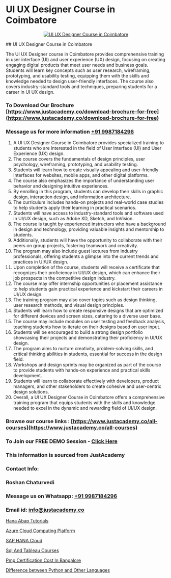 # UI UX Designer Course in Coimbatore

<p align="center">
  <a href="https://justacademy.co/all-courses">
    <img src="https://i.ibb.co/P5KtSQ2/ui-ux.png" alt="UI UX Designer Course in Coimbatore">
  </a>
</p>
## UI UX Designer Course in Coimbatore

The UI UX Designer course in Coimbatore provides comprehensive training in user interface (UI) and user experience (UX) design, focusing on creating engaging digital products that meet user needs and business goals. Students will learn key concepts such as user research, wireframing, prototyping, and usability testing, equipping them with the skills and knowledge needed to design user-friendly interfaces. The course also covers industry-standard tools and techniques, preparing students for a career in UI UX design.
### To Download Our Brochure [https://www.justacademy.co/download-brochure-for-free](https://www.justacademy.co/download-brochure-for-free)
### Message us for more information [+91 9987184296](https://api.whatsapp.com/send?phone=919987184296)
1) A UI UX Designer Course in Coimbatore provides specialized training to students who are interested in the field of User Interface (UI) and User Experience (UX) design.
2) The course covers the fundamentals of design principles, user psychology, wireframing, prototyping, and usability testing.
3) Students will learn how to create visually appealing and user-friendly interfaces for websites, mobile apps, and other digital platforms.
4) The course also emphasizes the importance of understanding user behavior and designing intuitive experiences.
5) By enrolling in this program, students can develop their skills in graphic design, interaction design, and information architecture.
6) The curriculum includes hands-on projects and real-world case studies to help students apply their learning in practical scenarios.
7) Students will have access to industry-standard tools and software used in UI/UX design, such as Adobe XD, Sketch, and InVision.
8) The course is taught by experienced instructors who have a background in design and technology, providing valuable insights and mentorship to students.
9) Additionally, students will have the opportunity to collaborate with their peers on group projects, fostering teamwork and creativity.
10) The program may also include guest lectures from industry professionals, offering students a glimpse into the current trends and practices in UI/UX design.
11) Upon completion of the course, students will receive a certificate that recognizes their proficiency in UI/UX design, which can enhance their job prospects in the competitive design industry.
12) The course may offer internship opportunities or placement assistance to help students gain practical experience and kickstart their careers in UI/UX design.
13) The training program may also cover topics such as design thinking, user research methods, and visual design principles.
14) Students will learn how to create responsive designs that are optimized for different devices and screen sizes, catering to a diverse user base.
15) The course may include modules on user testing and feedback analysis, teaching students how to iterate on their designs based on user input.
16) Students will be encouraged to build a strong design portfolio showcasing their projects and demonstrating their proficiency in UI/UX design.
17) The program aims to nurture creativity, problem-solving skills, and critical thinking abilities in students, essential for success in the design field.
18) Workshops and design sprints may be organized as part of the course to provide students with hands-on experience and practical skills development.
19) Students will learn to collaborate effectively with developers, product managers, and other stakeholders to create cohesive and user-centric design solutions.
20) Overall, a UI UX Designer Course in Coimbatore offers a comprehensive training program that equips students with the skills and knowledge needed to excel in the dynamic and rewarding field of UI/UX design.

### Browse our course links : [https://www.justacademy.co/all-courses](https://www.justacademy.co/all-courses) 
### To Join our FREE DEMO Session - [Click Here](https://www.justacademy.co/register-for-course-demo)


### This information is sourced from JustAcademy
### Contact Info:
### Roshan Chaturvedi
### Message us on Whatsapp: [+91 9987184296](https://api.whatsapp.com/send?phone=919987184296)
### Email id: [info@justacademy.co](mailto:info@justacademy.co)
                
[Hana Abap Tutorials](https://www.linkedin.com/pulse/hana-abap-tutorials-justacademy-delhi-m1i1c/)

[Azure Cloud Computing Platform](https://www.linkedin.com/pulse/azure-cloud-networking-justacademy-delhi-yxltc?trackingId=8S7QwWHkLra%2BILoLTrDzqA%3D%3D&lipi=urn%3Ali%3Apage%3Ad_flagship3_company_admin%3Bk8IJzSQ1SgaTocSNLknCMQ%3D%3D)

[SAP HANA Cloud](https://medium.com/@kamblerajas684/sap-hana-cloud-20c06c2ac01f)

[Sql And Tableau Courses](https://medium.com/@prempja40/sql-and-tableau-courses-285f9b4e629b)

[Pmp Certification Cost In Bangalore](https://justacademyin.github.io/justacademy/pmp-certification-cost-in-bangalore)

[Difference between Python and Other Languages](https://justacademyin.github.io/justacademy/difference-between-python-and-other-languages)

